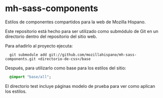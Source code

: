 mh-sass-components
==================

Estilos de componentes compartidos para la web de Mozilla Hispano.

Este repositorio está hecho para ser utilizado como submódulo de Git en un directorio dentro del repositorio del sitio web.

Para añadirlo al proyecto ejecuta:

```
  git submodule add git://github.com/mozillahispano/mh-sass-components.git <directorio-de-css>/base
```

Después, para utilizarlo como base para los estilos del sitio:

```sass
  @import "base/all";
```

El directorio test incluye páginas modelo de prueba para ver como aplican los estilos.
